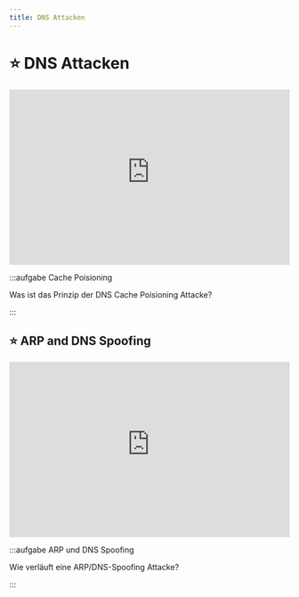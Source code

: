 ```yaml
---
title: DNS Attacken
---
```



# ⭐️ DNS Attacken

<iframe width="100%" height="315" src="https://www.youtube-nocookie.com/embed/czKHFxaO56c?start=1&end=3:00" title="YouTube video player" frameBorder="0" allow="accelerometer; autoplay; clipboard-write; encrypted-media; gyroscope; picture-in-picture" allowFullScreen></iframe>

:::aufgabe Cache Poisioning

Was ist das Prinzip der DNS Cache Poisioning Attacke?

<Answer type="text" id="q1" webKey="307634c6-4014-425d-832d-eca3269ad79f"/>

:::

## ⭐️ ARP and DNS Spoofing

<iframe width="100%" height="315" src="https://www.youtube-nocookie.com/embed/SHkdWNo7SC8" title="YouTube video player" frameBorder="0" allow="accelerometer; autoplay; clipboard-write; encrypted-media; gyroscope; picture-in-picture" allowFullScreen></iframe>

:::aufgabe ARP und DNS Spoofing

Wie verläuft eine ARP/DNS-Spoofing Attacke?

<Answer type="text" id="q2" webKey="832e9fad-b764-42dc-a9c7-b6ea964a8cd0"/>

:::